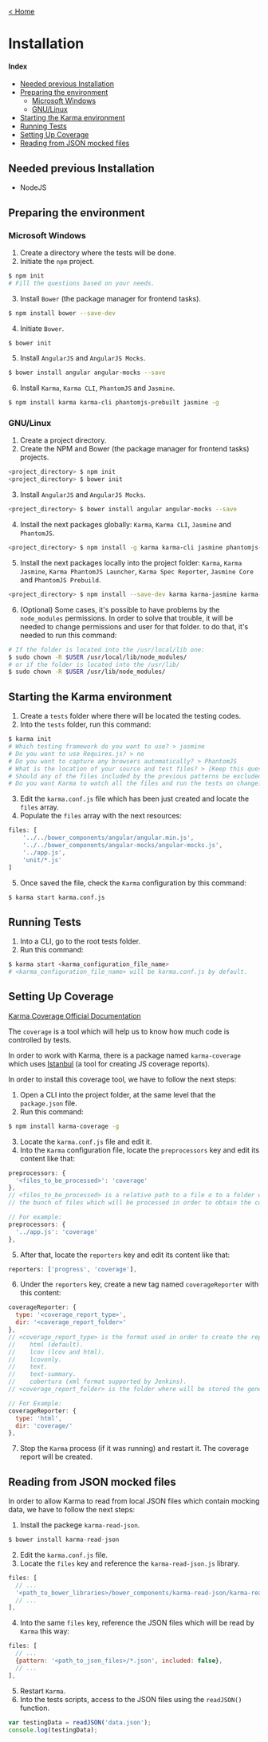 [< Home](../README.md)

# Installation

#### Index

* [Needed previous Installation](#needed-previous-installation)
* [Preparing the environment](#preparing-the-environment)
  * [Microsoft Windows](#preparing-the-environment-windows)
  * [GNU/Linux](#preparing-the-environment-linux)
* [Starting the Karma environment](#starting-karma-environment)
* [Running Tests](#running-tests)
* [Setting Up Coverage](#coverage)
* [Reading from JSON mocked files](#json)

<a name="needed-previous-installation"></a>
## Needed previous Installation

* NodeJS

<a name="preparing-the-environment"></a>
## Preparing the environment

<a name="preparing-the-environment-windows"></a>
### Microsoft Windows

1. Create a directory where the tests will be done.
2. Initiate the `npm` project.

  ```sh
  $ npm init
  # Fill the questions based on your needs.
  ```
3. Install `Bower` (the package manager for frontend tasks).

  ```sh
  $ npm install bower --save-dev
  ```
4. Initiate `Bower`.

  ```sh
  $ bower init
  ```
5. Install `AngularJS` and `AngularJS Mocks`.

  ```sh
  $ bower install angular angular-mocks --save
  ```
6. Install `Karma`, `Karma CLI`, `PhantomJS` and `Jasmine`.

  ```sh
  $ npm install karma karma-cli phantomjs-prebuilt jasmine -g
  ```

<a name="preparing-the-environment-linux"></a>
### GNU/Linux

1. Create a project directory.
2. Create the NPM and Bower (the package manager for frontend tasks) projects.

  ```sh
  <project_directory> $ npm init
  <project_directory> $ bower init
  ```
3. Install `AngularJS` and `AngularJS Mocks`.

  ```sh
  <project_directory> $ bower install angular angular-mocks --save
  ```
4. Install the next packages globally: `Karma`, `Karma CLI`, `Jasmine` and `PhantomJS`.

  ```sh
  <project_directory> $ npm install -g karma karma-cli jasmine phantomjs-prebuilt
  ```
5. Install the next packages locally into the project folder: `Karma`, `Karma Jasmine`,
`Karma PhantomJS Launcher`, `Karma Spec Reporter`, `Jasmine Core` and `PhantomJS Prebuild`.

  ```sh
  <project_directory> $ npm install --save-dev karma karma-jasmine karma-phantomjs-launcher karma-spec-reporter jasmine-core phantomjs-prebuilt
  ```
6. (Optional) Some cases, it's possible to have problems by the `node_modules` permissions. In order
to solve that trouble, it will be needed to change permissions and user for that folder. to do that,
it's needed to run this command:

  ```sh
  # If the folder is located into the /usr/local/lib one:
  $ sudo chown -R $USER /usr/local/lib/node_modules/
  # or if the folder is located into the /usr/lib/
  $ sudo chown -R $USER /usr/lib/node_modules/
  ```

<a name="starting-karma-environment"></a>
## Starting the Karma environment

1. Create a `tests` folder where there will be located the testing codes.
2. Into the `tests` folder, run this command:

  ```sh
  $ karma init
  # Which testing framework do you want to use? > jasmine
  # Do you want to use Requires.js? > no
  # Do you want to capture any browsers automatically? > PhantomJS
  # What is the location of your source and test files? > [Keep this question in blank]
  # Should any of the files included by the previous patterns be excluded? > [Keep this question in blank]
  # Do you want Karma to watch all the files and run the tests on change? > yes
  ```
3. Edit the `karma.conf.js` file which has been just created and locate the `files` array.
4. Populate the `files` array with the next resources:

  ```js
  files: [
      '../../bower_components/angular/angular.min.js',
      '../../bower_components/angular-mocks/angular-mocks.js',
      '../app.js',
      'unit/*.js'
  ]
  ```
5. Once saved the file, check the `Karma` configuration by this command:

  ```sh
  $ karma start karma.conf.js
  ```

<a name="running-tests"></a>
## Running Tests

1. Into a CLI, go to the root tests folder.
2. Run this command:

  ```sh
  $ karma start <karma_configuration_file_name>
  # <karma_configuration_file_name> will be karma.conf.js by default.
  ```

<a name="coverage"></a>
## Setting Up Coverage

[Karma Coverage Official Documentation](https://karma-runner.github.io/0.8/config/coverage.html)

The `coverage` is a tool which will help us to know how much code is controlled by tests.

In order to work with Karma, there is a package named `karma-coverage` which uses [Istanbul](https://github.com/gotwarlost/istanbul)
(a tool for creating JS coverage reports).

In order to install this coverage tool, we have to follow the next steps:

1. Open a CLI into the project folder, at the same level that the `package.json` file.
2. Run this command:

  ```sh
  $ npm install karma-coverage -g
  ```
3. Locate the `karma.conf.js` file and edit it.
4. Into the `Karma` configuration file, locate the `preprocessors` key and edit its content like that:

  ```js
  preprocessors: {
    '<files_to_be_processed>': 'coverage'
  },
  // <files_to_be_processed> is a relative path to a file o to a folder which contains
  // the bunch of files which will be processed in order to obtain the coverage report.

  // For example:
  preprocessors: {
    '../app.js': 'coverage'
  },
  ```
5. After that, locate the `reporters` key and edit its content like that:

  ```js
  reporters: ['progress', 'coverage'],
  ```
6. Under the `reporters` key, create a new tag named `coverageReporter` with this content:

  ```js
  coverageReporter: {
    type: '<coverage_report_type>',
    dir: '<coverage_report_folder>'
  },
  // <coverage_report_type> is the format used in order to create the reporter. The available values are:
  //    html (default).
  //    lcov (lcov and html).
  //    lcovonly.
  //    text.
  //    text-summary.
  //    cobertura (xml format supported by Jenkins).
  // <coverage_report_folder> is the folder where will be stored the generated reports.

  // For Example:
  coverageReporter: {
    type: 'html',
    dir: 'coverage/'
  },
  ```
7. Stop the `Karma` process (if it was running) and restart it. The coverage report will be created.

<a name="json"></a>
## Reading from JSON mocked files

In order to allow Karma to read from local JSON files which contain mocking data, we have to follow
the next steps:

1. Install the packege `karma-read-json`.

  ```js
  $ bower install karma-read-json
  ```
2. Edit the `karma.conf.js` file.
3. Locate the `files` key and reference the `karma-read-json.js` library.

  ```js
  files: [
    // ...
    '<path_to_bower_libraries>/bower_components/karma-read-json/karma-read-json.js',
    // ...
  ],
  ```
4. Into the same `files` key, reference the JSON files which will be read by `Karma` this way:

  ```js
  files: [
    // ...
    {pattern: '<path_to_json_files>/*.json', included: false},
    // ...
  ],
  ```
5. Restart `Karma`.
6. Into the tests scripts, access to the JSON files using the `readJSON()` function.

  ```js
  var testingData = readJSON('data.json');
  console.log(testingData);
  ```
